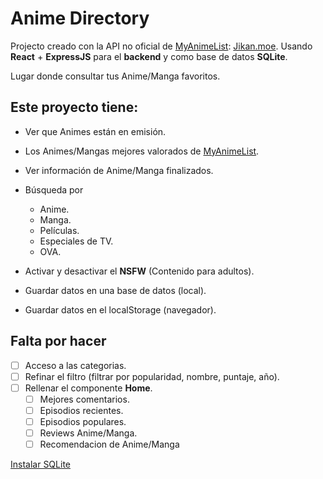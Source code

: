 # Anime Directory
Projecto creado con la API no oficial de [MyAnimeList](https://myanimelist.net/): [Jikan.moe](https://jikan.moe/).
Usando **React** + **ExpressJS** para el **backend** y como base de datos **SQLite**.

Lugar donde consultar tus Anime/Manga favoritos.

## Este proyecto tiene:

+ Ver que Animes están en emisión.
+ Los Animes/Mangas mejores valorados de [MyAnimeList](https://myanimelist.net/).
+ Ver información de Anime/Manga finalizados.
+ Búsqueda por
	+ Anime.
	+ Manga.
	+ Películas.
	+ Especiales de TV.
	+ OVA.

+ Activar y desactivar el **NSFW** (Contenido para adultos).
+ Guardar datos en una base de datos (local).
+ Guardar datos en el localStorage (navegador).

## Falta por hacer
- [ ] Acceso a las categorias.
- [ ] Refinar el filtro (filtrar por popularidad, nombre, puntaje, año).
- [ ]  Rellenar el componente **Home**.
	- [ ] Mejores comentarios.
	- [ ] Episodios recientes.
	- [ ] Episodios populares.
	- [ ] Reviews Anime/Manga.
	- [ ] Recomendacion de Anime/Manga

[Instalar SQLite](https://github.com/Lauta-dev/anime-directory/blob/main/installSQLite.md)


